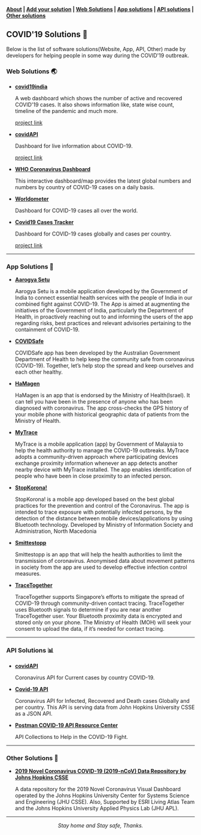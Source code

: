 **[About](about.md) | [Add your solution](add_your_solution.md) | [Web Solutions](#web-solutions-earth_asia) | [App solutions](#app-solutions-iphone) | [API solutions](#api-solutions-bar_chart) | [Other solutions](#other-solutions-wrench)**

## COVID'19 Solutions :page_facing_up:

Below is the list of software solutions(Website, App, API, Other) made by developers for helping people in some way during the COVID'19 outbreak. 

### Web Solutions :earth_asia:

+ **[covid19india](https://www.covid19india.org/)**
    
     A web dashboard which shows the number of active and recovered COVID'19 cases. 
     It also shows information like, state wise count, timeline of the pandemic and much more.
     
     [project link](https://github.com/covid19india/covid19india-react)
     
+ **[covidAPI](https://coronavirus-19-api.herokuapp.com/)**
    
     Dashboard for live information about COVID-19.
     
     [project link](https://github.com/javieraviles/covidAPI)

+ **[WHO Coronavirus Dashboard](https://who.sprinklr.com/)**

     This interactive dashboard/map provides the latest global numbers and numbers by country of COVID-19 cases on a daily basis.
     
+ **[Worldometer](https://www.worldometers.info/coronavirus/)**
    
     Dashboard for COVID-19 cases all over the world.
     
+ **[Covid19 Cases Tracker](https://mycovidtracker.netlify.app/)**
    
     Dashboard for COVID-19 cases globally and cases per country.
     
     [project link](https://github.com/pixan198/covid19_tracker)
     
----
### App Solutions :iphone:

+ **[Aarogya Setu](https://www.mygov.in/aarogya-setu-app/)**

    Aarogya Setu is a mobile application developed by the Government of India to connect essential health services with the
    people of India in our combined fight against COVID-19. The App is aimed at augmenting the initiatives of the Government
    of India, particularly the Department of Health, in proactively reaching out to and informing the users of the app
    regarding risks, best practices and relevant advisories pertaining to the containment of COVID-19.
    
+ **[COVIDSafe](https://www.health.gov.au/resources/apps-and-tools/covidsafe-app)**

    COVIDSafe app has been developed by the Australian Government Department of Health to help keep the community safe from 
    coronavirus (COVID-19). Together, let’s help stop the spread and keep ourselves and each other healthy.

+ **[HaMagen](https://govextra.gov.il/ministry-of-health/hamagen-app/download-en/)**
    
    HaMagen is an app that is endorsed by the Ministry of Health(Israel). It can tell you have been in the presence of anyone 
    who has been diagnosed with coronavirus. The app cross-checks the GPS history of your mobile phone with historical 
    geographic data of patients from the Ministry of Health.
    
+ **[MyTrace](https://play.google.com/store/apps/details?id=my.gov.onegovappstore.mytrace&hl=en)**

    MyTrace is a mobile application (app) by Government of Malaysia to help the health authority to manage the COVID-19 
    outbreaks. MyTrace adopts a community-driven approach where participating devices exchange proximity information whenever 
    an app detects another nearby device with MyTrace installed. The app enables identification of people who have been in 
    close proximity to an infected person.

+ **[StopKorona!](https://stop.koronavirus.gov.mk/en)**

    StopKorona! is a mobile app developed based on the best global practices for the prevention and control of the 
    Coronavirus. The app is intended to trace exposure with potentially infected persons, by the detection of the distance 
    between mobile devices/applications by using Bluetooth technology. Developed by Ministry of Information Society and 
    Administration, North Macedonia

+ **[Smittestopp](https://helsenorge.no/coronavirus/smittestopp)**
    
    Smittestopp is an app that will help the health authorities to limit the transmission of coronavirus. 
    Anonymised data about movement patterns in society from the app are used to develop effective 
    infection control measures.
    
+ **[TraceTogether](https://www.tracetogether.gov.sg/)**
    
    TraceTogether supports Singapore’s efforts to mitigate the spread of COVID-19 through community-driven contact 
    tracing. TraceTogether uses Bluetooth signals to determine if you are near another TraceTogether user. Your Bluetooth
    proximity data is encrypted and stored only on your phone. The Ministry of Health (MOH) will seek your consent to 
    upload the data, if it’s needed for contact tracing. 

----
### API Solutions :bar_chart:

+ **[covidAPI](https://github.com/javieraviles/covidAPI)**
     
     Coronavirus API for Current cases by country COVID-19.
     
+ **[Covid-19 API](https://github.com/mathdroid/covid-19-api)**
     
     Coronavirus API for Infected, Recovered and Death cases Globally and per country.
     This API is serving data from John Hopkins University CSSE as a JSON API.
     
+ **[Postman COVID-19 API Resource Center](https://covid-19-apis.postman.com/)**
     
     API Collections to Help in the COVID-19 Fight.

----
### Other Solutions :wrench:

+ **[2019 Novel Coronavirus COVID-19 (2019-nCoV) Data Repository by Johns Hopkins CSSE](https://github.com/CSSEGISandData/COVID-19)**
 
    A data repository for the 2019 Novel Coronavirus Visual Dashboard operated by the Johns Hopkins University Center for
    Systems Science and Engineering (JHU CSSE). Also, Supported by ESRI Living Atlas Team and the Johns Hopkins University
    Applied Physics Lab (JHU APL).
    

----

<p align="center"> <i>Stay home and Stay safe, Thanks.</i> </p>
